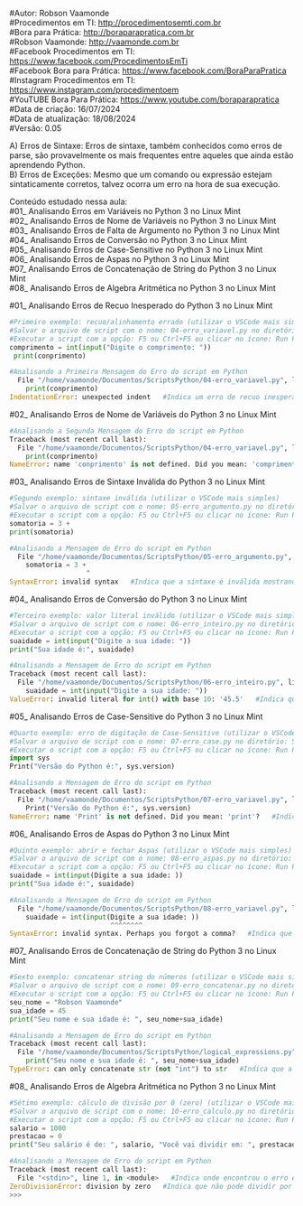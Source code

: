 #Autor: Robson Vaamonde<br>
#Procedimentos em TI: http://procedimentosemti.com.br<br>
#Bora para Prática: http://boraparapratica.com.br<br>
#Robson Vaamonde: http://vaamonde.com.br<br>
#Facebook Procedimentos em TI: https://www.facebook.com/ProcedimentosEmTi<br>
#Facebook Bora para Prática: https://www.facebook.com/BoraParaPratica<br>
#Instagram Procedimentos em TI: https://www.instagram.com/procedimentoem<br>
#YouTUBE Bora Para Prática: https://www.youtube.com/boraparapratica<br>
#Data de criação: 16/07/2024<br>
#Data de atualização: 18/08/2024<br>
#Versão: 0.05<br>

A) Erros de Sintaxe: Erros de sintaxe, também conhecidos como erros de parse, são provavelmente os mais frequentes entre aqueles que ainda estão aprendendo Python.<br>
B) Erros de Exceções: Mesmo que um comando ou expressão estejam sintaticamente corretos, talvez ocorra um erro na hora de sua execução.<br>

Conteúdo estudado nessa aula:<br>
#01_ Analisando Erros em Variáveis no Python 3 no Linux Mint<br>
#02_ Analisando Erros de Nome de Variáveis no Python 3 no Linux Mint<br>
#03_ Analisando Erros de Falta de Argumento no Python 3 no Linux Mint<br>
#04_ Analisando Erros de Conversão no Python 3 no Linux Mint<br>
#05_ Analisando Erros de Case-Sensitive no Python 3 no Linux Mint<br>
#06_ Analisando Erros de Aspas no Python 3 no Linux Mint<br>
#07_ Analisando Erros de Concatenação de String do Python 3 no Linux Mint<br>
#08_ Analisando Erros de Algebra Aritmética no Python 3 no Linux Mint<br>

#01_ Analisando Erros de Recuo Inesperado do Python 3 no Linux Mint<br>
```python
#Primeiro exemplo: recuo/alinhamento errado (utilizar o VSCode mais simples)
#Salvar o arquivo de script com o nome: 04-erro_variavel.py no diretório: ScriptsPython
#Executar o script com a opção: F5 ou Ctrl+F5 ou clicar no ícone: Run Python File
comprimento = int(input("Digite o comprimento: "))
 print(conprimento)

#Analisando a Primeira Mensagem do Erro do script em Python
  File "/home/vaamonde/Documentos/ScriptsPython/04-erro_variavel.py", line 2   #Indica onde encontrou o erro e parou o script
    print(conprimento)
IndentationError: unexpected indent   #Indica um erro de recuo inesperado
```

#02_ Analisando Erros de Nome de Variáveis do Python 3 no Linux Mint<br>
```python
#Analisando a Segunda Mensagem do Erro do script em Python
Traceback (most recent call last):
  File "/home/vaamonde/Documentos/ScriptsPython/04-erro_variavel.py", line 2, in <module>   #Indica onde encontrou o erro e parou o script
    print(conprimento)
NameError: name 'conprimento' is not defined. Did you mean: 'comprimento'?   #Indica que o nome da variável não está definido
```

#03_ Analisando Erros de Sintaxe Inválida do Python 3 no Linux Mint<br>
```python
#Segundo exemplo: sintaxe inválida (utilizar o VSCode mais simples)
#Salvar o arquivo de script com o nome: 05-erro_argumento.py no diretório: ScriptsPython
#Executar o script com a opção: F5 ou Ctrl+F5 ou clicar no ícone: Run Python File
somatoria = 3 +
print(somatoria)

#Analisando a Mensagem de Erro do script em Python
  File "/home/vaamonde/Documentos/ScriptsPython/05-erro_argumento.py", line 1   #Indica onde encontrou o erro e parou o script
    somatoria = 3 +
                   ^
SyntaxError: invalid syntax   #Indica que a sintaxe é inválida mostrando onde está o erro no simbolo de ^ (circunflexo)
```

#04_ Analisando Erros de Conversão do Python 3 no Linux Mint<br>
```python
#Terceiro exemplo: valor literal inválido (utilizar o VSCode mais simples)
#Salvar o arquivo de script com o nome: 06-erro_inteiro.py no diretório: ScriptsPython
#Executar o script com a opção: F5 ou Ctrl+F5 ou clicar no ícone: Run Python File
suaidade = int(input("Digite a sua idade: ")) 
print("Sua idade é:", suaidade)

#Analisando a Mensagem de Erro do script em Python
Traceback (most recent call last):
  File "/home/vaamonde/Documentos/ScriptsPython/06-erro_inteiro.py", line 1, in <module>   #Indica onde encontrou o erro e parou o script
    suaidade = int(input("Digite a sua idade: ")) 
ValueError: invalid literal for int() with base 10: '45.5'   #Indica que é um valor inválida literal para base 10
```

#05_ Analisando Erros de Case-Sensitive do Python 3 no Linux Mint<br>
```python
#Quarto exemplo: erro de digitação de Case-Sensitive (utilizar o VSCode mais simples)
#Salvar o arquivo de script com o nome: 07-erro_case.py no diretório: ScriptsPython
#Executar o script com a opção: F5 ou Ctrl+F5 ou clicar no ícone: Run Python File
import sys
Print("Versão do Python é:", sys.version)

#Analisando a Mensagem de Erro do script em Python
Traceback (most recent call last):
  File "/home/vaamonde/Documentos/ScriptsPython/07-erro_variavel.py", line 2, in <module>   #Indica onde encontrou o erro e parou o script
    Print("Versão do Python é:", sys.version)
NameError: name 'Print' is not defined. Did you mean: 'print'?   #Indica que o nome da função não é definida
```

#06_ Analisando Erros de Aspas do Python 3 no Linux Mint<br>
```python
#Quinto exemplo: abrir e fechar Aspas (utilizar o VSCode mais simples)
#Salvar o arquivo de script com o nome: 08-erro_aspas.py no diretório: ScriptsPython
#Executar o script com a opção: F5 ou Ctrl+F5 ou clicar no ícone: Run Python File
suaidade = int(input(Digite a sua idade: )) 
print("Sua idade é:", suaidade)

#Analisando a Mensagem de Erro do script em Python
  File "/home/vaamonde/Documentos/ScriptsPython/08-erro_variavel.py", line 1   #Indica onde encontrou o erro e parou o script
    suaidade = int(input(Digite a sua idade: )) 
                         ^^^^^^^^
SyntaxError: invalid syntax. Perhaps you forgot a comma?   #Indica que a sintaxe é inválida mostrando onde está o erro no simbolo de ^ (circunflexo)
```

#07_ Analisando Erros de Concatenação de String do Python 3 no Linux Mint<br>
```python
#Sexto exemplo: concatenar string do números (utilizar o VSCode mais simples)
#Salvar o arquivo de script com o nome: 09-erro_concatenar.py no diretório: ScriptPython
#Executar o script com a opção: F5 ou Ctrl+F5 ou clicar no ícone: Run Python File
seu_nome = "Robson Vaamonde"
sua_idade = 45
print("Seu nome e sua idade é: ", seu_nome+sua_idade)

#Analisando a Mensagem de Erro do script em Python
Traceback (most recent call last):
  File "/home/vaamonde/Documentos/ScriptsPython/logical_expressions.py", line 3, in <module>   #Indica onde encontrou o erro e parou o script
    print("Seu nome e sua idade é: ", seu_nome+sua_idade)
TypeError: can only concatenate str (not "int") to str   #Indica que a opção só pode concatenar com string
```

#08_ Analisando Erros de Algebra Aritmética no Python 3 no Linux Mint<br>
```python
#Sétimo exemplo: cálculo de divisão por 0 (zero) (utilizar o VSCode mais simples)
#Salvar o arquivo de script com o nome: 10-erro_calculo.py no diretório: ScriptPython
#Executar o script com a opção: F5 ou Ctrl+F5 ou clicar no ícone: Run Python File
salario = 1000
prestacao = 0
print("Seu salário é de: ", salario, "Você vai dividir em: ", prestacao, "vezes o valor de: ", (salario / prestacao))

#Analisando a Mensagem de Erro do script em Python
Traceback (most recent call last):
  File "<stdin>", line 1, in <module>   #Indica onde encontrou o erro e parou o script
ZeroDivisionError: division by zero   #Indica que não pode dividir por zero
>>>